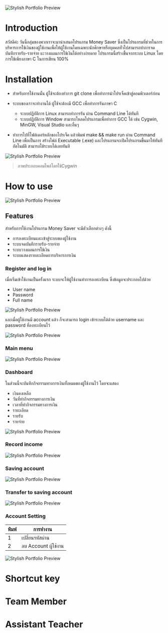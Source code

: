![Stylish Portfolio Preview](https://github.com/cotver/money-saver_compro/blob/master/img/head.png?raw=true)

# Introduction
สวัสดีค่ะ วันนี้กลุ่มของพวกเราจะมานำเสนอโปรแกรม Money Saver ซึ่งเป็นโปรแกรมที่ช่วยในการบริหารการใช้เงินของผู้ใช้งานเพื่อให้ผู้ใช้งานโดยเฉพาะนักศึกษาหรือบุคคลทั่วไปสามารถทำการจดบันทึกรายรับ-รายจ่าย แะวางแผนการใช้เงินได้อย่างง่ายดาย โปรแกรมนี้สร้างขื้นจากระบบ Linux โดยการใช้เพียงภาษา C ในการเขียน 100%

# Installation
* สำหรับการใช้งานนั้น ผู้ใช้จะต้องทำการ git clone เพื่อทำการนำโปรเจ็คเข้าสู่คอมพิวเตอร์ก่อน

* ระบบของเราจะทำงานได้ ผู้ใช้จะต้องมี GCC เพื่อทำการรันภาษา C
   * ระบบปฏิบัติการ Linux สามารถทำการรัน ผ่าน Command Line ได้ทันที
   * ระบบปฏิบัติการ Window สามารถโหลดโปรแกรมเพื่อทำการ GCC ได้ เช่น Cygwin, MinGW, Visual Studio และอื่นๆ

* ทำการไปที่โฟล์เดอร์หลักของโปรเจ็ค แล้วพิมพ์ make && make run ผ่าน Command Line เพื่อเป็นการ สร้างไฟล์ Executable (.exe) และโปรแกรมจะเปิดโปรแกรมขื้นมาให้ทันทีอัตโนมัติ สามารถใช้ระบบได้เลยทันที

![Stylish Portfolio Preview](https://github.com/cotver/money-saver_compro/blob/master/img/run.png)
> ภาพประกอบคอมไพล์โดยใช้Cygwin

# How to use
![Stylish Portfolio Preview](https://github.com/cotver/money-saver_compro/blob/master/img/pro.png)

## Features
สำหรับการใช้งานโปรแกรม Money Saver จะมีตัวเลือกต่างๆ ดังนี้
* การลงทะเบียนและเข้าสู่ระบบของผู้ใช้งาน
* ระบบจดบันทึกรายรับ-รายจ่าย
* ระบบวางแผนการใช้เงิน
* ระบบแสดงรายละเอียดการบริหารการเงิน

### Register and log in
เมื่อเริ่มเข้าใช้งานเป็นครั้งแรก ระบบจะให้ผู้ใช้งานทำการลงทะเบียน ซึ่งข้อมูลจะประกอบไปด้วย
 * User name
 * Password
 * Full name
 
![Stylish Portfolio Preview](https://github.com/cotver/money-saver_compro/blob/master/img/regis.gif)

และเมื่อผู้ใช้งานมี account แล้ว ก็จะสามารถ login เข้าระบบได้ด้วย username และ password ที่ลงทะเบียนไว้

![Stylish Portfolio Preview](https://github.com/cotver/money-saver_compro/blob/master/img/login.gif)

### Main menu

![Stylish Portfolio Preview](https://github.com/cotver/money-saver_compro/blob/master/img/menu.png)

### Dashboard 

ในส่วนนี้จะบันทึกกิจกรรมทางการเงินทั้งหมดของผู้ใช้งานไว้ โดยจะแสดง

* เงินคงเหลือ
* วันที่ทำกิจกรรมทางการเงิน
* เวลาที่ทำกิจกรรมทางการเงิน
* รายะเอียด
* รายรับ
* รายจ่าย

![Stylish Portfolio Preview](https://github.com/cotver/money-saver_compro/blob/master/img/record.png)

### Record income

![Stylish Portfolio Preview](https://github.com/cotver/money-saver_compro/blob/master/img/new.gif)

### Saving account

![Stylish Portfolio Preview](https://github.com/cotver/money-saver_compro/blob/master/img/plan.png)

### Transfer to saving account

![Stylish Portfolio Preview](https://github.com/cotver/money-saver_compro/blob/master/img/deposit.png)

### Account Setting

| พิมพ์ | การทำงาน |
| ---| -----|
| 1 | เปลี่ยนรหัสผ่าน |
| 2 | ลบ Account ผู้ใช้งาน |

![Stylish Portfolio Preview](https://github.com/cotver/money-saver_compro/blob/master/img/account.png)

# Shortcut key
# Team Member
# Assistant Teacher
